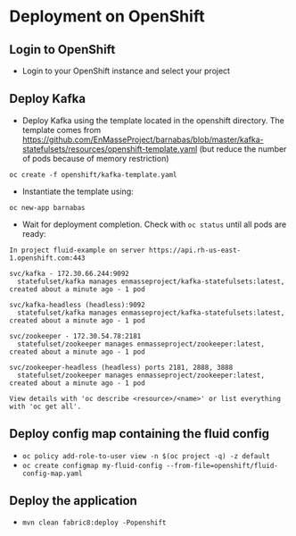 # Deployment on OpenShift

## Login to OpenShift

* Login to your OpenShift instance and select your project

## Deploy Kafka

* Deploy Kafka using the template located in the openshift directory. The template comes from https://github.com/EnMasseProject/barnabas/blob/master/kafka-statefulsets/resources/openshift-template.yaml (but reduce the number of pods because of memory restriction)
```
oc create -f openshift/kafka-template.yaml
```

* Instantiate the template using:
```
oc new-app barnabas
```

* Wait for deployment completion. Check with `oc status` until all pods are ready:
```
In project fluid-example on server https://api.rh-us-east-1.openshift.com:443

svc/kafka - 172.30.66.244:9092
  statefulset/kafka manages enmasseproject/kafka-statefulsets:latest, created about a minute ago - 1 pod

svc/kafka-headless (headless):9092
  statefulset/kafka manages enmasseproject/kafka-statefulsets:latest, created about a minute ago - 1 pod

svc/zookeeper - 172.30.54.78:2181
  statefulset/zookeeper manages enmasseproject/zookeeper:latest, created about a minute ago - 1 pod

svc/zookeeper-headless (headless) ports 2181, 2888, 3888
  statefulset/zookeeper manages enmasseproject/zookeeper:latest, created about a minute ago - 1 pod

View details with 'oc describe <resource>/<name>' or list everything with 'oc get all'.
```

## Deploy config map containing the fluid config

* `oc policy add-role-to-user view -n $(oc project -q) -z default`
* `oc create configmap my-fluid-config --from-file=openshift/fluid-config-map.yaml`

## Deploy the application

* `mvn clean fabric8:deploy -Popenshift`
